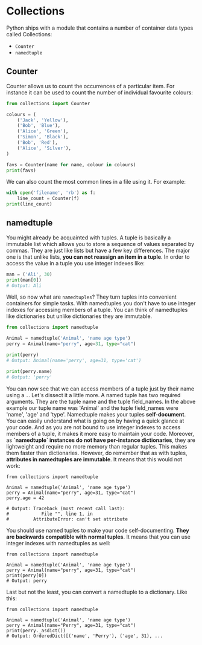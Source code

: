 # Collections

Python ships with a module that contains a number of container data
types called Collections:

-   `Counter`
-   `namedtuple`


## Counter


Counter allows us to count the occurrences of a particular item. For
instance it can be used to count the number of individual favourite
colours:

``` python
from collections import Counter

colours = (
    ('Jack', 'Yellow'),
    ('Bob', 'Blue'),
    ('Alice', 'Green'),
    ('Simon', 'Black'),
    ('Bob', 'Red'),
    ('Alice', 'Silver'),
)

favs = Counter(name for name, colour in colours)
print(favs)
```

We can also count the most common lines in a file using it. For example:

``` python
with open('filename', 'rb') as f:
    line_count = Counter(f)
print(line_count)
```

## namedtuple


You might already be acquainted with tuples. A tuple is basically a
immutable list which allows you to store a sequence of values separated
by commas. They are just like lists but have a few key differences. The
major one is that unlike lists, **you can not reassign an item in a
tuple**. In order to access the value in a tuple you use integer indexes
like:

``` python
man = ('Ali', 30)
print(man[0])
# Output: Ali
```

Well, so now what are `namedtuples`? They turn tuples into convenient
containers for simple tasks. With namedtuples you don\'t have to use
integer indexes for accessing members of a tuple. You can think of
namedtuples like dictionaries but unlike dictionaries they are
immutable.

``` python
from collections import namedtuple

Animal = namedtuple('Animal', 'name age type')
perry = Animal(name="perry", age=31, type="cat")

print(perry)
# Output: Animal(name='perry', age=31, type='cat')

print(perry.name)
# Output: 'perry'
```

You can now see that we can access members of a tuple just by their name
using a `.`. Let\'s dissect it a little more. A named tuple has two
required arguments. They are the tuple name and the tuple field\_names.
In the above example our tuple name was \'Animal\' and the tuple
field\_names were \'name\', \'age\' and \'type\'. Namedtuple makes your
tuples **self-document**. You can easily understand what is going on by
having a quick glance at your code. And as you are not bound to use
integer indexes to access members of a tuple, it makes it more easy to
maintain your code. Moreover, as **\`namedtuple\` instances do not have
per-instance dictionaries**, they are lightweight and require no more
memory than regular tuples. This makes them faster than dictionaries.
However, do remember that as with tuples, **attributes in namedtuples
are immutable**. It means that this would not work:

``` {.python}
from collections import namedtuple

Animal = namedtuple('Animal', 'name age type')
perry = Animal(name="perry", age=31, type="cat")
perry.age = 42

# Output: Traceback (most recent call last):
#            File "", line 1, in
#         AttributeError: can't set attribute
```

You should use named tuples to make your code self-documenting. **They
are backwards compatible with normal tuples**. It means that you can use
integer indexes with namedtuples as well:

``` {.python}
from collections import namedtuple

Animal = namedtuple('Animal', 'name age type')
perry = Animal(name="perry", age=31, type="cat")
print(perry[0])
# Output: perry
```

Last but not the least, you can convert a namedtuple to a dictionary.
Like this:

``` {.python}
from collections import namedtuple

Animal = namedtuple('Animal', 'name age type')
perry = Animal(name="Perry", age=31, type="cat")
print(perry._asdict())
# Output: OrderedDict([('name', 'Perry'), ('age', 31), ...
```

